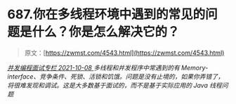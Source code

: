 <!--yml
category: 未分类
date: 0001-01-01 00:00:00
--->

# 687.你在多线程环境中遇到的常见的问题是什么？你是怎么解决它的？

> 原文：[https://zwmst.com/4543.html](https://zwmst.com/4543.html)

   [ *并发编程面试专栏* ](https://zwmst.com/%e5%b9%b6%e5%8f%91%e7%bc%96%e7%a8%8b%e9%9d%a2%e8%af%95%e4%b8%93%e6%a0%8f)*[ <time datetime="2021-10-09T00:04:53+08:00"> 2021-10-08 </time> ](https://zwmst.com/4543.html)  多线程和并发程序中常遇到的有 Memory-interface、竞争条件、死锁、活锁和饥饿。问题是没有止境的，如果你弄错了，将很难发现和调试。这是大多数基于面试的，而不是基于实际应用的 Java 线程问题*